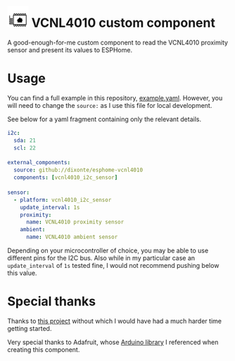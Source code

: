 # ![ESPHome logo](esphome-logo.png) VCNL4010 custom component

A good-enough-for-me custom component to read the VCNL4010 proximity sensor and present its values to ESPHome.

# Usage
You can find a full example in this repository, [example.yaml](example.yaml). However, you will need to change the `source:` as I use this file for local development.

See below for a yaml fragment containing only the relevant details.

```yaml
i2c:
  sda: 21
  scl: 22

external_components:
  source: github://dixonte/esphome-vcnl4010
  components: [vcnl4010_i2c_sensor]

sensor:
  - platform: vcnl4010_i2c_sensor
    update_interval: 1s
    proximity:
      name: VCNL4010 proximity sensor
    ambient:
      name: VCNL4010 ambient sensor
```

Depending on your microcontroller of choice, you may be able to use different pins for the I2C bus. Also while in my particular case an `update_interval` of `1s` tested fine, I would not recommend pushing below this value.

# Special thanks

Thanks to [this project](https://github.com/jesserockz/esphome-external-component-examples/) without which I would have had a much harder time getting started.

Very special thanks to Adafruit, whose [Arduino library](https://github.com/adafruit/Adafruit_VCNL4010) I referenced when creating this component.
